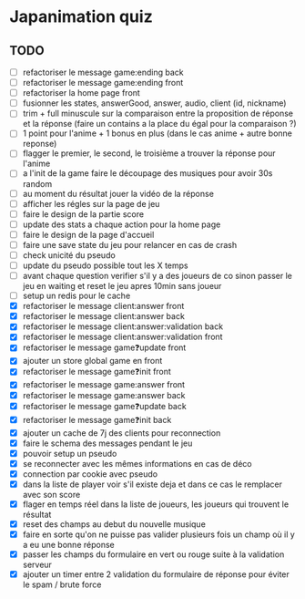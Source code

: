 # Japanimation quiz

## TODO

- [ ] refactoriser le message game:ending back
- [ ] refactoriser le message game:ending front
- [ ] refactoriser la home page front
- [ ] fusionner les states, answerGood, answer, audio, client (id, nickname)
- [ ] trim + full minuscule sur la comparaison entre la proposition de réponse et la réponse (faire un contains a la place du égal pour la comparaison ?)
- [ ] 1 point pour l'anime + 1 bonus en plus (dans le cas anime + autre bonne reponse)
- [ ] flagger le premier, le second, le troisième a trouver la réponse pour l'anime
- [ ] a l'init de la game faire le découpage des musiques pour avoir 30s random
- [ ] au moment du résultat jouer la vidéo de la réponse
- [ ] afficher les régles sur la page de jeu
- [ ] faire le design de la partie score
- [ ] update des stats a chaque action pour la home page
- [ ] faire le design de la page d'accueil
- [ ] faire une save state du jeu pour relancer en cas de crash
- [ ] check unicité du pseudo
- [ ] update du pseudo possible tout les X temps
- [ ] avant chaque question verifier s'il y a des joueurs de co sinon passer le jeu en waiting et reset le jeu apres 10min sans joueur
- [ ] setup un redis pour le cache
- [x] refactoriser le message client:answer front
- [x] refactoriser le message client:answer back
- [x] refactoriser le message client:answer:validation back
- [x] refactoriser le message client:answer:validation front
- [x] refactoriser le message game:question:update front
- [x] ajouter un store global game en front
- [x] refactoriser le message game:question:init front
- [x] refactoriser le message game:answer front
- [x] refactoriser le message game:answer back
- [x] refactoriser le message game:question:update back
- [x] refactoriser le message game:question:init back
- [x] ajouter un cache de 7j des clients pour reconnection
- [x] faire le schema des messages pendant le jeu
- [x] pouvoir setup un pseudo
- [x] se reconnecter avec les mêmes informations en cas de déco
- [x] connection par cookie avec pseudo
- [x] dans la liste de player voir s'il existe deja et dans ce cas le remplacer avec son score
- [x] flager en temps réel dans la liste de joueurs, les joueurs qui trouvent le résultat
- [x] reset des champs au debut du nouvelle musique
- [x] faire en sorte qu'on ne puisse pas valider plusieurs fois un champ où il y a eu une bonne réponse
- [x] passer les champs du formulaire en vert ou rouge suite à la validation serveur
- [x] ajouter un timer entre 2 validation du formulaire de réponse pour éviter le spam / brute force
